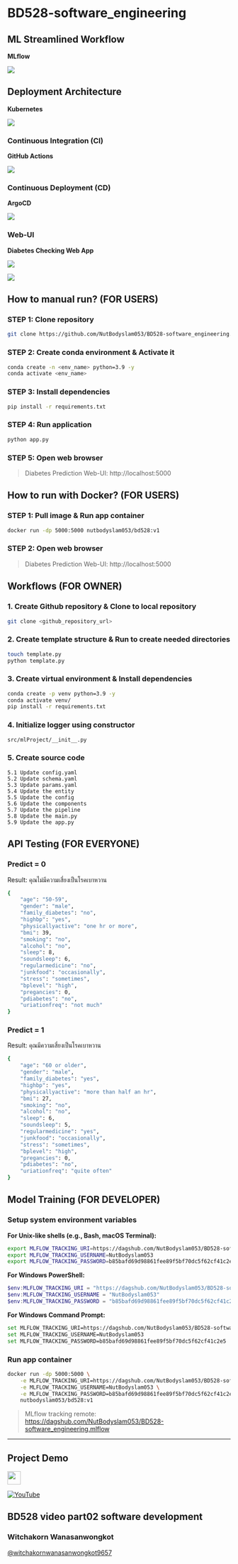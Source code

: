 # BD528-software_engineering

## ML Streamlined Workflow

**MLflow**

![](images/MLOps/mlops-streamline.png)

## Deployment Architecture

**Kubernetes**

![](images/GitOps/cicd-Architecture.png)

### Continuous Integration (CI)

**GitHub Actions**

![](images/GitOps/cicd-01.png)

### Continuous Deployment (CD)

**ArgoCD**

![](images/GitOps/argocd.png)

### Web-UI

**Diabetes Checking Web App**

![](images/webapp/webapp-01.png)

![](images/webapp/webapp-02.png)

## How to manual run? (FOR USERS)

### STEP 1: Clone repository
```bash
git clone https://github.com/NutBodyslam053/BD528-software_engineering.git
```

### STEP 2: Create conda environment & Activate it
```bash
conda create -n <env_name> python=3.9 -y
conda activate <env_name>
```

### STEP 3: Install dependencies
```bash
pip install -r requirements.txt
```

### STEP 4: Run application
```bash
python app.py
```

### STEP 5: Open web browser
> Diabetes Prediction Web-UI: http://localhost:5000

## How to run with Docker? (FOR USERS)

### STEP 1: Pull image & Run app container
```bash
docker run -dp 5000:5000 nutbodyslam053/bd528:v1
```

### STEP 2: Open web browser
> Diabetes Prediction Web-UI: http://localhost:5000

## Workflows (FOR OWNER)

### 1. Create Github repository & Clone to local repository
```bash
git clone <github_repository_url>
```

### 2. Create template structure & Run to create needed directories
```bash
touch template.py
python template.py
```

### 3. Create virtual environment & Install dependencies
```bash
conda create -p venv python=3.9 -y
conda activate venv/
pip install -r requirements.txt
```

### 4. Initialize logger using constructor
```bash
src/mlProject/__init__.py
```

### 5. Create source code
    5.1 Update config.yaml
    5.2 Update schema.yaml
    5.3 Update params.yaml
    5.4 Update the entity
    5.5 Update the config
    5.6 Update the components
    5.7 Update the pipeline
    5.8 Update the main.py
    5.9 Update the app.py

## API Testing (FOR EVERYONE)

### Predict = 0
Result: คุณไม่มีความเสี่ยงเป็นโรคเบาหวาน

```bash
{
    "age": "50-59",
    "gender": "male",
    "family_diabetes": "no",
    "highbp": "yes",
    "physicallyactive": "one hr or more",
    "bmi": 39,
    "smoking": "no",
    "alcohol": "no",
    "sleep": 8,
    "soundsleep": 6,
    "regularmedicine": "no",
    "junkfood": "occasionally",
    "stress": "sometimes",
    "bplevel": "high",
    "pregancies": 0,
    "pdiabetes": "no",
    "uriationfreq": "not much"
}
```

### Predict = 1
Result: คุณมีความเสี่ยงเป็นโรคเบาหวาน

```bash
{
    "age": "60 or older",
    "gender": "male",
    "family_diabetes": "yes",
    "highbp": "yes",
    "physicallyactive": "more than half an hr",
    "bmi": 27,
    "smoking": "no",
    "alcohol": "no",
    "sleep": 6,
    "soundsleep": 5,
    "regularmedicine": "yes",
    "junkfood": "occasionally",
    "stress": "sometimes",
    "bplevel": "high",
    "pregancies": 0,
    "pdiabetes": "no",
    "uriationfreq": "quite often"
}
```

## Model Training (FOR DEVELOPER)

### Setup system environment variables

**For Unix-like shells (e.g., Bash, macOS Terminal):**
```bash
export MLFLOW_TRACKING_URI=https://dagshub.com/NutBodyslam053/BD528-software_engineering.mlflow
export MLFLOW_TRACKING_USERNAME=NutBodyslam053
export MLFLOW_TRACKING_PASSWORD=b85bafd69d98861fee89f5bf70dc5f62cf41c2e5
```

**For Windows PowerShell:**
```powershell
$env:MLFLOW_TRACKING_URI = "https://dagshub.com/NutBodyslam053/BD528-software_engineering.mlflow"
$env:MLFLOW_TRACKING_USERNAME = "NutBodyslam053"
$env:MLFLOW_TRACKING_PASSWORD = "b85bafd69d98861fee89f5bf70dc5f62cf41c2e5"
```

**For Windows Command Prompt:**
```bash
set MLFLOW_TRACKING_URI=https://dagshub.com/NutBodyslam053/BD528-software_engineering.mlflow
set MLFLOW_TRACKING_USERNAME=NutBodyslam053
set MLFLOW_TRACKING_PASSWORD=b85bafd69d98861fee89f5bf70dc5f62cf41c2e5
```

### Run app container
```bash
docker run -dp 5000:5000 \
    -e MLFLOW_TRACKING_URI=https://dagshub.com/NutBodyslam053/BD528-software_engineering.mlflow \
    -e MLFLOW_TRACKING_USERNAME=NutBodyslam053 \
    -e MLFLOW_TRACKING_PASSWORD=b85bafd69d98861fee89f5bf70dc5f62cf41c2e5 \
    nutbodyslam053/bd528:v1
```

> MLflow tracking remote: https://dagshub.com/NutBodyslam053/BD528-software_engineering.mlflow

---

## Project Demo

<p>
    <img src="https://upload.wikimedia.org/wikipedia/commons/b/b8/YouTube_Logo_2017.svg" height="30"/> 
</p>

[![YouTube](images/project_demo.png)](https://www.youtube.com/watch?v=er_mWfr-YDA)

## BD528 video part02 software development

### Witchakorn Wanasanwongkot

[@witchakornwanasanwongkot9657](https://www.youtube.com/@witchakornwanasanwongkot9657)
